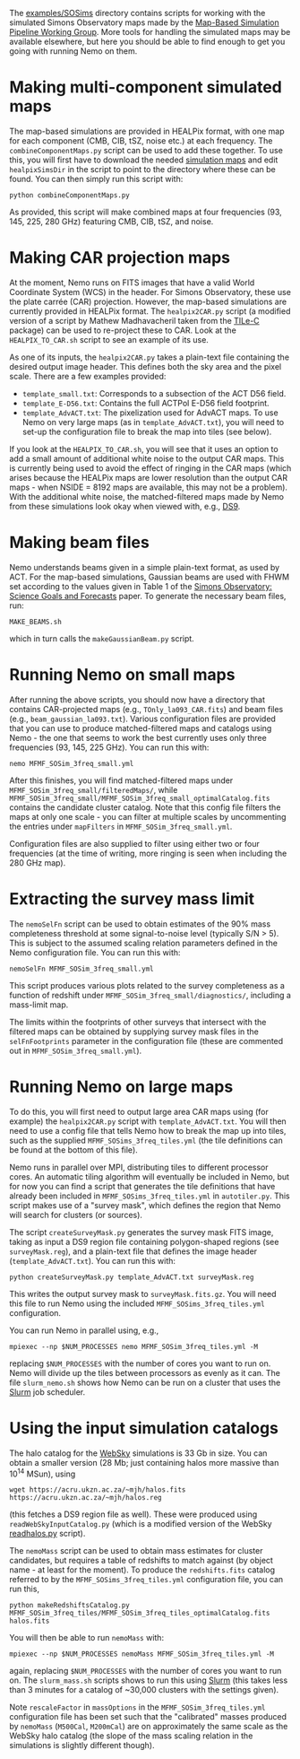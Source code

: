 The [examples/SOSims](https://github.com/simonsobs/nemo/tree/master/examples/SOSims) 
directory contains scripts for working with
the simulated Simons Observatory maps made by the 
[Map-Based Simulation Pipeline Working Group](https://github.com/simonsobs/map_based_simulations).
More tools for handling the simulated maps may be available elsewhere,
but here you should be able to find enough to get you going with 
running Nemo on them.

# Making multi-component simulated maps

The map-based simulations are provided in HEALPix format, with one map 
for each component (CMB, CIB, tSZ, noise etc.) at each frequency. The 
`combineComponentMaps.py` script can be used to add these
together. To use this, you will first have to download the needed 
[simulation maps](https://github.com/simonsobs/map_based_simulations) and 
edit `healpixSimsDir` in the script to point to the directory where 
these can be found. You can then simply run this script with:

```
python combineComponentMaps.py
```

As provided, this script will make combined maps at four frequencies
(93, 145, 225, 280 GHz) featuring CMB, CIB, tSZ, and noise.

# Making CAR projection maps

At the moment, Nemo runs on FITS images that have a valid World 
Coordinate System (WCS) in the header. For Simons Observatory, these
use the plate carrée (CAR) projection. However, the map-based 
simulations are currently provided in HEALPix format. The 
`healpix2CAR.py` script (a modified version of a script by
Mathew Madhavacheril taken from the [TILe-C](https://github.com/ACTCollaboration/tile-c)
package) can be used to re-project these to CAR. Look at the 
`HEALPIX_TO_CAR.sh` script to see an example of its use.

As one of its inputs, the `healpix2CAR.py` takes a plain-text file 
containing the desired output image header. This defines both the sky 
area and the pixel scale. There are a few examples provided:

* `template_small.txt`: Corresponds to a subsection of the ACT D56 field. 
* `template_E-D56.txt`: Contains the full ACTPol E-D56 field footprint.
* `template_AdvACT.txt`: The pixelization used for AdvACT maps. To use Nemo on very large maps (as in `template_AdvACT.txt`), you will need to set-up the configuration file to break the map into tiles (see below).

If you look at the `HEALPIX_TO_CAR.sh`, you will see that it uses an option
to add a small amount of additional white noise to the output CAR maps. 
This is currently being used to avoid the effect of ringing in the CAR maps 
(which arises because the HEALPix maps are lower resolution than the output
CAR maps - when NSIDE = 8192 maps are available, this may not be a problem).
With the additional white noise, the matched-filtered maps made by Nemo from
these simulations look okay when viewed with, e.g., 
[DS9](http://ds9.si.edu/site/Home.html).

# Making beam files

Nemo understands beams given in a simple plain-text format, as used by
ACT. For the map-based simulations, Gaussian beams are used with FHWM
set according to the values given in Table 1 of the 
[Simons Observatory: Science Goals and Forecasts](https://ui.adsabs.harvard.edu/abs/2019JCAP...02..056A/abstract) 
paper. To generate the necessary beam files, run:
```
MAKE_BEAMS.sh
```
which in turn calls the `makeGaussianBeam.py` script.

# Running Nemo on small maps

After running the above scripts, you should now have a directory that contains
CAR-projected maps (e.g., `TOnly_la093_CAR.fits`) and beam files 
(e.g., `beam_gaussian_la093.txt`). Various configuration files are provided 
that you can use to produce matched-filtered maps and catalogs using Nemo - the
one that seems to work the best currently uses only three frequencies 
(93, 145, 225 GHz). You can run this with:

```
nemo MFMF_SOSim_3freq_small.yml
```

After this finishes, you will find matched-filtered maps under 
`MFMF_SOSim_3freq_small/filteredMaps/`, while 
`MFMF_SOSim_3freq_small/MFMF_SOSim_3freq_small_optimalCatalog.fits` contains the 
candidate cluster catalog. Note that this config file filters the maps at only 
one scale - you can filter at multiple scales by uncommenting the entries under
`mapFilters` in `MFMF_SOSim_3freq_small.yml`.

Configuration files are also supplied to filter using either two or four 
frequencies (at the time of writing, more ringing is seen when including the 
280 GHz map).

# Extracting the survey mass limit

The `nemoSelFn` script can be used to obtain estimates of the 90% mass 
completeness threshold at some signal-to-noise level (typically S/N > 5). This 
is subject to the assumed scaling relation parameters defined in the Nemo 
configuration file. You can run this with:
    
```
nemoSelFn MFMF_SOSim_3freq_small.yml
```

This script produces various plots related to the survey completeness as a 
function of redshift under `MFMF_SOSim_3freq_small/diagnostics/`, including a
mass-limit map.

The limits within the footprints of other surveys that intersect with the 
filtered maps can be obtained by supplying survey mask files in the 
`selFnFootprints` parameter in the configuration file (these are commented out
in `MFMF_SOSim_3freq_small.yml`). 

# Running Nemo on large maps

To do this, you will first need to output large area CAR maps using (for example)
the `healpix2CAR.py` script with `template_AdvACT.txt`. You will then need to 
use a config file that tells Nemo how to break the map up into tiles, such as
the supplied `MFMF_SOSims_3freq_tiles.yml` (the tile definitions can be found at
the bottom of this file). 

Nemo runs in parallel over MPI, distributing tiles to different processor cores. 
An automatic tiling algorithm will eventually be included in Nemo, but for now 
you can find a script that generates the tile definitions that have already been
included in `MFMF_SOSims_3freq_tiles.yml` in `autotiler.py`. This script makes 
use of a "survey mask", which defines the region that Nemo will search for 
clusters (or sources). 

The script `createSurveyMask.py` generates the survey mask FITS image, taking as
input a DS9 region file containing polygon-shaped regions (see 
`surveyMask.reg`), and a plain-text file that defines the image header
(`template_AdvACT.txt`). You can run this with:

```
python createSurveyMask.py template_AdvACT.txt surveyMask.reg
```

This writes the output survey mask to `surveyMask.fits.gz`. You will need this 
file to run Nemo using the included `MFMF_SOSims_3freq_tiles.yml` configuration.

You can run Nemo in parallel using, e.g.,
```
mpiexec --np $NUM_PROCESSES nemo MFMF_SOSim_3freq_tiles.yml -M
```
replacing `$NUM_PROCESSES` with the number of cores you want to run on. Nemo
will divide up the tiles between processors as evenly as it can. The file 
`slurm_nemo.sh` shows how Nemo can be run on a cluster that uses the 
[Slurm](https://slurm.schedmd.com/overview.html) job scheduler.

# Using the input simulation catalogs

The halo catalog for the [WebSky](https://mocks.cita.utoronto.ca/index.php/WebSky_Extragalactic_CMB_Mocks) 
simulations is 33 Gb in size. You can 
obtain a smaller version (28 Mb; just containing halos more massive than 
10<sup>14</sup> MSun), using
```
wget https://acru.ukzn.ac.za/~mjh/halos.fits https://acru.ukzn.ac.za/~mjh/halos.reg
```
(this fetches a DS9 region file as well). These were produced using `readWebSkyInputCatalog.py` (which is a 
modified version of the WebSky [readhalos.py](https://mocks.cita.utoronto.ca/data/websky/v0.0/readhalos.py)
script).

The `nemoMass` script can be used to obtain mass estimates for cluster candidates, but
requires a table of redshifts to match against (by object name - at least for the moment).
To produce the `redshifts.fits` catalog referred to by the `MFMF_SOSims_3freq_tiles.yml`
configuration file, you can run this,

```
python makeRedshiftsCatalog.py MFMF_SOSim_3freq_tiles/MFMF_SOSim_3freq_tiles_optimalCatalog.fits halos.fits 
```

You will then be able to run `nemoMass` with:
```
mpiexec --np $NUM_PROCESSES nemoMass MFMF_SOSim_3freq_tiles.yml -M
```
again, replacing `$NUM_PROCESSES` with the number of cores you want to run on. The 
`slurm_mass.sh` scripts shows to run this using [Slurm](https://slurm.schedmd.com/overview.html) 
(this takes less than 3 minutes for a catalog of ~30,000 clusters with the settings given).

Note `rescaleFactor` in `massOptions` in the `MFMF_SOSim_3freq_tiles.yml` configuration file
has been set such that the "calibrated" masses produced by `nemoMass` (`M500Cal`, `M200mCal`) are on
approximately the same scale as the WebSky halo catalog (the slope of the mass scaling
relation in the simulations is slightly different though).
